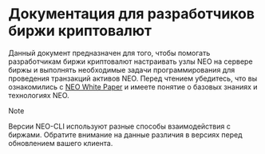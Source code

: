 # Документация для разработчиков биржи криптовалют

Данный документ предназначен для того, чтобы помогать разработчикам биржи криптовалют настраивать узлы NEO на сервере биржы и выполнять необходимые задачи программирования для проведения транзакций активов NEO. Перед чтением убедитесь, что вы ознакомились с [NEO White Paper](../whitepaper.md) и имеете понятие о базовых знаниях и технологиях NEO.

> [!Note]
>
> Версии NEO-CLI используют разные способы взаимодействия с биржами. Обратите внимание на данные различия в версиях перед обновлением вашего клиента.

